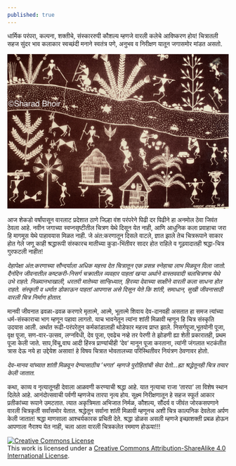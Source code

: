 ```yaml
---
published: true
---
```


धार्मिक परंपरा, कल्पना, शक्तीचे, संस्काररुपी कौशल्य म्हणजे वारली कलेचे आविष्करण होय! चित्रातली सहज सुंदर भाव कलाकार स्वच्छंदी मनाने स्वतंत्र पणे, अनुभव व निरीक्षण यातून जगासमोर मांडत असतो.

![श्रद्धेतून वारली चित्रकला](https://github.com/sharadbhoir/sharadbhoir.github.io/blob/master/images/IMG_1728.jpg?raw=true)

आज शेकडो वर्षांपासून वारलाट प्रदेशात ठाणे जिल्हा वंश परंपरेने पिढी दर पिढीने हा अनमोल ठेवा जिवंत ठेवला आहे. नवीन जगाच्या स्वप्नसृष्टीतील चित्रण येथे दिसून येत नाही, आणि आधुनिक कला प्रवाहाचा जरा हि मागमूस येथे पाहावयास मिळत नाही. जे अंत:करणातून दिसले वाटले, ज्ञात झाले तेच चित्ररूपाने साकार होत गेले जणू काही श्रद्धारूपी संस्कारच मातीच्या कुडा-भिंतीवर सादर होत राहिले व गूढवादातही श्रद्धा-चित्र गुरफटली नाहीत!

_देहापेक्षा अंत:करणाच्या सौन्दर्याला अधिक महत्त्व देत चित्रातून एक प्रसन्न स्नेहाचा लाभ मिळवून दिला जातो. दैनंदिन जीवनातील कष्टकरी-निसर्ग चक्रातील व्यवहार पाहतां खऱ्या अर्थाने वास्तववादी चलचित्रणच येथे उभे राहते. निळ्यानभाखाली, धरतरी मातेच्या सान्हिध्यात, हिरव्या देवाच्या साक्षीने वारली कला साधना होत राहते. संस्कृती व धर्मात डोकाऊन पाहतां आपणास असे दिसून येते कि शांती, समाधान, सुखी जीवनासाठी वारली चित्र निर्माण होतात._

मानवी जीवनात ढवळा-ढवळ करणारे मृतात्मे, आत्मे, भूतात्मे शिवाय देव-दानवही असतात हा समज त्यांच्या धर्म-संस्काराचा भाग म्हणून पहावा लागतो. याच भावनेतून त्यांना शांती मिळावी म्हणून हि चित्र संस्कृति उदयास आली. अर्थात रूढी-परंपरेतून कर्मकांडालाही थोडेफार महत्त्व प्राप्त झाले. निसर्गपूजा,भूतयोनी पूजा, वृक्ष पूजा, सण-वार-उत्सव, लग्नविधी, देव पूजा, एवढेच नव्हे तर पेरणी ते झोडणी ह्या शेती प्रकारातही, प्रथम पूजा केली जाते. साप,विंचू,वाघ आदी हिंस्त्र प्राण्यांचीही ’देव’ मानून पूजा करताना, त्यांनी जंगलात भटकंतीत त्रास देऊ नये हा उद्देयेश असावा! हे विषय चित्रात भोवतालच्या परिस्थितीवर नियंत्रण ठेवणावर होतो.

_देव-मानव यांच्यात शांती मिळवून देण्यासाठीच ’भगत’ म्हणजे पुरोहितांची सेवा देतो…ह्या श्रद्धेतूनही चित्र तयार केली जातात._

कथा, काव्य व नृत्यातूनही देवाला आळवणी करण्याची श्रद्धा आहे. यात नृत्याचा राजा ‘तारपा’ ला विशेष स्थान दिलेले आहे. आनंदोत्सवाची पर्वणी म्हणजेच तारपा नृत्य होय. सूक्ष्म निरीक्षणातून हे सहज स्फूर्त आकार प्रतीकांच्या रूपाने उमटतात. त्यात अकृत्रिमता अभिजात निर्मळ, कौशल्य, सौंदर्य व जीवंत जोरकसपणाने वारली चित्रकृती सर्वांसमोर येतात. श्रद्धेतून सर्वाना शांती मिळावी म्हणूनच अशी चित्र काल्पनिक देवतेला अर्पण केली जातात! श्रद्धा माणसाला आश्चर्यकारक प्रचिती देते. श्रद्धा डोळस असली म्हणजे इच्छाशक्ती प्रबळ होऊन आपणाला नैराश्य येत नाही, चला आता वारली चित्रकलेत रममाण होऊया!!!

<a rel="license" href="http://creativecommons.org/licenses/by-sa/4.0/"><img alt="Creative Commons License" style="border-width:0" src="https://i.creativecommons.org/l/by-sa/4.0/88x31.png" /></a><br />This work is licensed under a <a rel="license" href="http://creativecommons.org/licenses/by-sa/4.0/">Creative Commons Attribution-ShareAlike 4.0 International License</a>.
